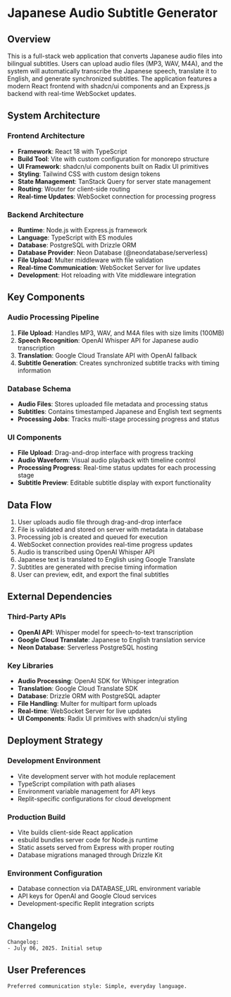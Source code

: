 # Japanese Audio Subtitle Generator

## Overview

This is a full-stack web application that converts Japanese audio files into bilingual subtitles. Users can upload audio files (MP3, WAV, M4A), and the system will automatically transcribe the Japanese speech, translate it to English, and generate synchronized subtitles. The application features a modern React frontend with shadcn/ui components and an Express.js backend with real-time WebSocket updates.

## System Architecture

### Frontend Architecture
- **Framework**: React 18 with TypeScript
- **Build Tool**: Vite with custom configuration for monorepo structure
- **UI Framework**: shadcn/ui components built on Radix UI primitives
- **Styling**: Tailwind CSS with custom design tokens
- **State Management**: TanStack Query for server state management
- **Routing**: Wouter for client-side routing
- **Real-time Updates**: WebSocket connection for processing progress

### Backend Architecture
- **Runtime**: Node.js with Express.js framework
- **Language**: TypeScript with ES modules
- **Database**: PostgreSQL with Drizzle ORM
- **Database Provider**: Neon Database (@neondatabase/serverless)
- **File Upload**: Multer middleware with file validation
- **Real-time Communication**: WebSocket Server for live updates
- **Development**: Hot reloading with Vite middleware integration

## Key Components

### Audio Processing Pipeline
1. **File Upload**: Handles MP3, WAV, and M4A files with size limits (100MB)
2. **Speech Recognition**: OpenAI Whisper API for Japanese audio transcription
3. **Translation**: Google Cloud Translate API with OpenAI fallback
4. **Subtitle Generation**: Creates synchronized subtitle tracks with timing information

### Database Schema
- **Audio Files**: Stores uploaded file metadata and processing status
- **Subtitles**: Contains timestamped Japanese and English text segments
- **Processing Jobs**: Tracks multi-stage processing progress and status

### UI Components
- **File Upload**: Drag-and-drop interface with progress tracking
- **Audio Waveform**: Visual audio playback with timeline control
- **Processing Progress**: Real-time status updates for each processing stage
- **Subtitle Preview**: Editable subtitle display with export functionality

## Data Flow

1. User uploads audio file through drag-and-drop interface
2. File is validated and stored on server with metadata in database
3. Processing job is created and queued for execution
4. WebSocket connection provides real-time progress updates
5. Audio is transcribed using OpenAI Whisper API
6. Japanese text is translated to English using Google Translate
7. Subtitles are generated with precise timing information
8. User can preview, edit, and export the final subtitles

## External Dependencies

### Third-Party APIs
- **OpenAI API**: Whisper model for speech-to-text transcription
- **Google Cloud Translate**: Japanese to English translation service
- **Neon Database**: Serverless PostgreSQL hosting

### Key Libraries
- **Audio Processing**: OpenAI SDK for Whisper integration
- **Translation**: Google Cloud Translate SDK
- **Database**: Drizzle ORM with PostgreSQL adapter
- **File Handling**: Multer for multipart form uploads
- **Real-time**: WebSocket Server for live updates
- **UI Components**: Radix UI primitives with shadcn/ui styling

## Deployment Strategy

### Development Environment
- Vite development server with hot module replacement
- TypeScript compilation with path aliases
- Environment variable management for API keys
- Replit-specific configurations for cloud development

### Production Build
- Vite builds client-side React application
- esbuild bundles server code for Node.js runtime
- Static assets served from Express with proper routing
- Database migrations managed through Drizzle Kit

### Environment Configuration
- Database connection via DATABASE_URL environment variable
- API keys for OpenAI and Google Cloud services
- Development-specific Replit integration scripts

## Changelog

```
Changelog:
- July 06, 2025. Initial setup
```

## User Preferences

```
Preferred communication style: Simple, everyday language.
```